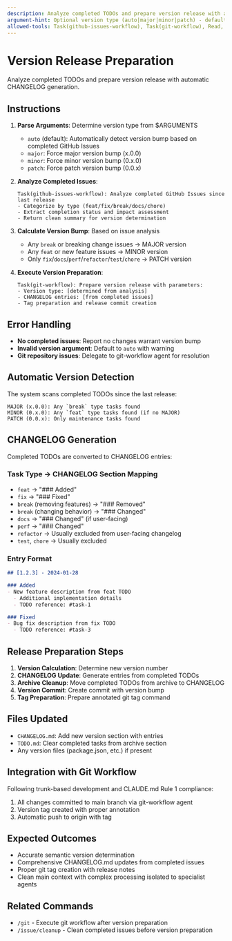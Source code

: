```yaml
---
description: Analyze completed TODOs and prepare version release with automatic CHANGELOG generation.
argument-hint: Optional version type (auto|major|minor|patch) - defaults to auto.
allowed-tools: Task(github-issues-workflow), Task(git-workflow), Read, Edit, Write, Bash(git status), Bash(git log), Bash(git tag)
---
```


# Version Release Preparation

Analyze completed TODOs and prepare version release with automatic CHANGELOG generation.

## Instructions

1. **Parse Arguments**: Determine version type from $ARGUMENTS
   - `auto` (default): Automatically detect version bump based on completed GitHub Issues
   - `major`: Force major version bump (x.0.0)
   - `minor`: Force minor version bump (0.x.0)
   - `patch`: Force patch version bump (0.0.x)

2. **Analyze Completed Issues**: 
   ```
   Task(github-issues-workflow): Analyze completed GitHub Issues since last release
   - Categorize by type (feat/fix/break/docs/chore)
   - Extract completion status and impact assessment
   - Return clean summary for version determination
   ```

3. **Calculate Version Bump**: Based on issue analysis
   - Any `break` or breaking change issues → MAJOR version
   - Any `feat` or new feature issues → MINOR version  
   - Only `fix`/`docs`/`perf`/`refactor`/`test`/`chore` → PATCH version

4. **Execute Version Preparation**:
   ```
   Task(git-workflow): Prepare version release with parameters:
   - Version type: [determined from analysis]
   - CHANGELOG entries: [from completed issues]
   - Tag preparation and release commit creation
   ```

## Error Handling

- **No completed issues**: Report no changes warrant version bump
- **Invalid version argument**: Default to `auto` with warning
- **Git repository issues**: Delegate to git-workflow agent for resolution

## Automatic Version Detection

The system scans completed TODOs since the last release:

```
MAJOR (x.0.0): Any `break` type tasks found
MINOR (0.x.0): Any `feat` type tasks found (if no MAJOR)
PATCH (0.0.x): Only maintenance tasks found
```

## CHANGELOG Generation

Completed TODOs are converted to CHANGELOG entries:

### Task Type → CHANGELOG Section Mapping
- `feat` → "### Added"
- `fix` → "### Fixed"
- `break` (removing features) → "### Removed"
- `break` (changing behavior) → "### Changed"
- `docs` → "### Changed" (if user-facing)
- `perf` → "### Changed"
- `refactor` → Usually excluded from user-facing changelog
- `test`, `chore` → Usually excluded

### Entry Format
```markdown
## [1.2.3] - 2024-01-28

### Added
- New feature description from feat TODO
  - Additional implementation details
  - TODO reference: #task-1

### Fixed  
- Bug fix description from fix TODO
  - TODO reference: #task-3
```

## Release Preparation Steps

1. **Version Calculation**: Determine new version number
2. **CHANGELOG Update**: Generate entries from completed TODOs
3. **Archive Cleanup**: Move completed TODOs from archive to CHANGELOG
4. **Version Commit**: Create commit with version bump
5. **Tag Preparation**: Prepare annotated git tag command

## Files Updated

- `CHANGELOG.md`: Add new version section with entries
- `TODO.md`: Clear completed tasks from archive section
- Any version files (package.json, etc.) if present

## Integration with Git Workflow

Following trunk-based development and CLAUDE.md Rule 1 compliance:
1. All changes committed to main branch via git-workflow agent
2. Version tag created with proper annotation
3. Automatic push to origin with tag

## Expected Outcomes

- Accurate semantic version determination
- Comprehensive CHANGELOG.md updates from completed issues
- Proper git tag creation with release notes
- Clean main context with complex processing isolated to specialist agents

## Related Commands

- `/git` - Execute git workflow after version preparation
- `/issue/cleanup` - Clean completed issues before version preparation